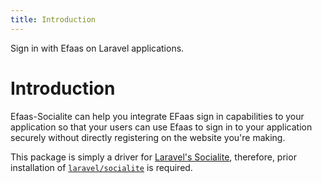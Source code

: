 ```yaml
---
title: Introduction
---
```


Sign in with Efaas on Laravel applications. 

# Introduction
Efaas-Socialite can help you integrate EFaas sign in capabilities to your application so that your users can use Efaas to sign in to your application securely without directly registering on the website you're making. 

This package is simply a driver for [Laravel's Socialite](https://laravel.com/docs/10.x/socialite), therefore, prior installation of [`laravel/socialite`](https://laravel.com/docs/10.x/socialite) is required. 
